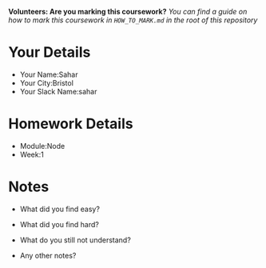 <!--

The title for your pull request should be made in this format

CITY CLASS_NO - FIRST_NAME LAST_NAME - MODULE - WEEK_NO

For example,

London Class 7 - Chris Owen - HTML/CSS - Week 1

Please complete the details below this message

-->

**Volunteers: Are you marking this coursework?** _You can find a guide on how to mark this coursework in `HOW_TO_MARK.md` in the root of this repository_

# Your Details

- Your Name:Sahar
- Your City:Bristol
- Your Slack Name:sahar

# Homework Details

- Module:Node
- Week:1

# Notes

- What did you find easy?

- What did you find hard?

- What do you still not understand?

- Any other notes?
